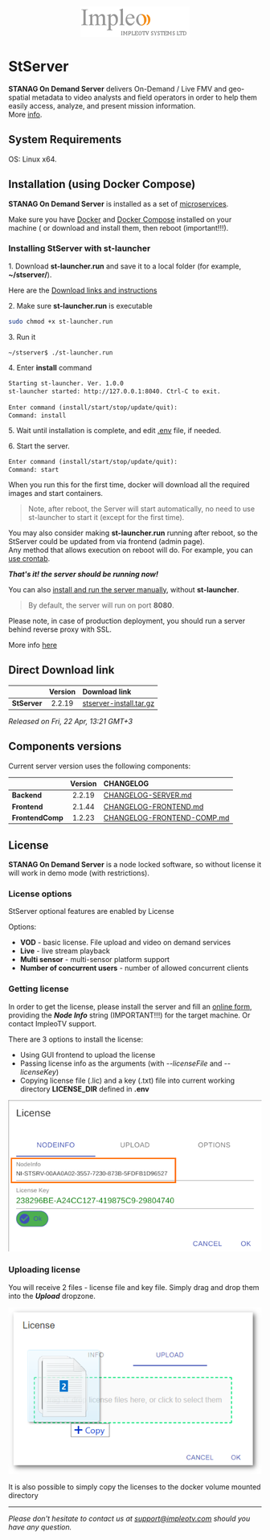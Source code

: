 
<div align="center">
  <a >
    <img src="images/impleo_logo.png" alt="Logo" >
  </a>
</div>

# StServer

**STANAG On Demand Server** delivers On-Demand / Live FMV and geo-spatial metadata to video analysts and field operators in order to help them easily access, analyze, and present mission information.  
More [info](https://impleotv.com/products/stanagondemand-server/).

## System Requirements

OS: Linux x64.

## Installation (using Docker Compose)

**STANAG On Demand Server** is installed as a set of [microservices](https://www.impleotv.com/content/stserver2/help/microservices/microsevices_overview/). 

Make sure you have [Docker](https://docs.docker.com/) and [Docker Compose](https://docs.docker.com/compose/install/) installed on your machine ( or download and install them, then reboot (important!!!).

### Installing StServer with st-launcher

1\. Download **st-launcher.run** and save it to a local folder (for example, **~/stserver/**).  

Here are the [Download links and instructions](https://github.com/impleotv/st-launcher-release)


2\. Make sure **st-launcher.run** is executable 

```bash
sudo chmod +x st-launcher.run
```

3\. Run it

```
~/stserver$ ./st-launcher.run 
```
4\. Enter **install** command

```
Starting st-launcher. Ver. 1.0.0
st-launcher started: http://127.0.0.1:8040. Ctrl-C to exit.

Enter command (install/start/stop/update/quit):
Command: install 
```
5\. Wait until installation is complete, and edit [.env](./env-file.md) file, if needed.

6\. Start the server.

```
Enter command (install/start/stop/update/quit):
Command: start 
```

When you run this for the first time, docker will download all the required images and start containers.    

> Note, after reboot, the Server will start automatically, no need to use st-launcher to start it (except for the first time). 


You may also consider making **st-launcher.run** running after reboot, so the StServer could be updated from via frontend (admin page).  
Any method that allows execution on reboot will do. For example, you can [use crontab](./doc/crontab-script.md).

***That's it! the server should be running now!***  

You can also [install and run the server manually](./manual_install_with_docker_compose.md), without **st-launcher**.


> By default, the server will run on port **8080**. 

Please note, in case of production deployment, you should run a server behind reverse proxy with SSL.

More info [here](https://stserver.impleotv.com/help/user-guide/installation/)


## Direct Download link

|          | Version             | Download link                                                           | 
|:---------|:-------------------:|:------------------------------------------------------------------------|
| **StServer** |  2.2.19 | [stserver-install.tar.gz](https://impleotv.com/content/stserver2/setup/stserver-install.tar.gz) | 

*Released on Fri, 22 Apr, 13:21 GMT+3*

## Components versions

Current server version uses the following components:  

|                  | Version             | CHANGELOG                                                          | 
|:-----------------|:-------------------:|:------------------------------------------------------------------------|
| **Backend**      |  2.2.19 | [CHANGELOG-SERVER.md](./CHANGELOG-FRONTEND.md) | 
| **Frontend**     |  2.1.44 | [CHANGELOG-FRONTEND.md](./CHANGELOG-FRONTEND.md) | 
| **FrontendComp** |  1.2.23 | [CHANGELOG-FRONTEND-COMP.md](./CHANGELOG-FRONTEND-COMP.md) | 
  

## License

**STANAG On Demand Server** is a node locked software, so without license it will work in demo mode (with restrictions). 

### License options

StServer optional features are enabled by License

Options:  

- **VOD** - basic license. File upload and video on demand services  
- **Live** - live stream playback  
- **Multi sensor** - multi-sensor platform support  
- **Number of concurrent users** - number of allowed concurrent clients  

### Getting license

In order to get the license, please install the server and fill an [online form](https://docs.google.com/forms/d/e/1FAIpQLSd_XW6bDsFce1G1cpds4gMQNlwNax0CvkWzcMbscxZ5rLaIbA/viewform), providing the ***Node Info*** string (IMPORTANT!!!) for the target machine. Or contact ImpleoTV support.

There are 3 options to install the license:  

- Using GUI frontend to upload the license
- Passing license info as the arguments (with *--licenseFile* and *--licenseKey*)
- Copying license file (.lic) and a key (.txt) file into current working directory **LICENSE_DIR** defined in **.env**

![Node Info](./images/license.png)

### Uploading license
You will receive 2 files - license file and key file. Simply drag and drop them into the ***Upload*** dropzone.

![Upload license](./images/licenseUpload.png)


It is also possible to simply copy the licenses to the docker volume mounted directory 

----  
*Please don't hesitate to contact us at support@impleotv.com should you have any question.*